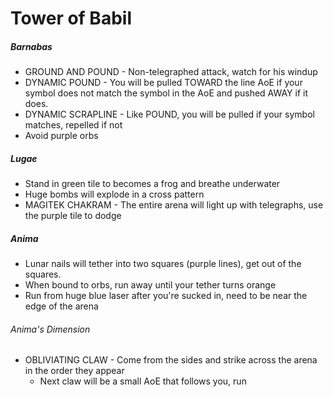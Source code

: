 # Tower of Babil

##### Barnabas

- GROUND AND POUND - Non-telegraphed attack, watch for his windup
- DYNAMIC POUND - You will be pulled TOWARD the line AoE if your symbol does not match the symbol in the AoE and pushed AWAY if it does.
- DYNAMIC SCRAPLINE - Like POUND, you will be pulled if your symbol matches, repelled if not
- Avoid purple orbs

##### Lugae

- Stand in green tile to becomes a frog and breathe underwater
- Huge bombs will explode in a cross pattern
- MAGITEK CHAKRAM - The entire arena will light up with telegraphs, use the purple tile to dodge

##### Anima

- Lunar nails will tether into two squares (purple lines), get out of the squares.
- When bound to orbs, run away until your tether turns orange
- Run from huge blue laser after you're sucked in, need to be near the edge of the arena

###### Anima's Dimension

- OBLIVIATING CLAW - Come from the sides and strike across the arena in the order they appear
  - Next claw will be a small AoE that follows you, run
